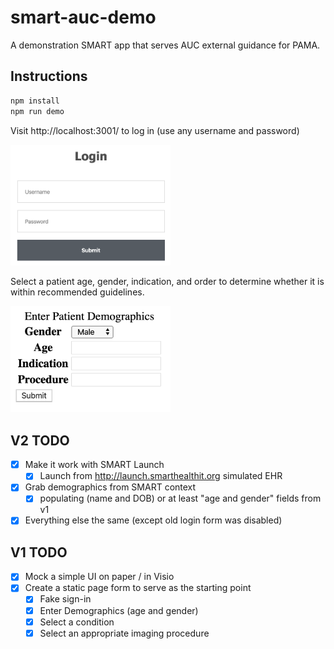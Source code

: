 # smart-auc-demo
A demonstration SMART app that serves AUC external guidance for PAMA.

Instructions
------------

```sh
npm install
npm run demo
```

Visit http://localhost:3001/ to log in (use any username and password)

<img src="./images/login.png" alt="alt text" width="256">

Select a patient age, gender, indication, and order to determine whether it
is within recommended guidelines.

<img src="./images/empty_form.png" alt="alt text" width="256">

V2 TODO
-------

- [x] Make it work with SMART Launch
  - [x] Launch from http://launch.smarthealthit.org simulated EHR
- [x] Grab demographics from SMART context
  - [x] populating (name and DOB) or at least "age and gender" fields from v1
- [x] Everything else the same (except old login form was disabled)

V1 TODO
-------

- [x] Mock a simple UI on paper / in Visio
- [x] Create a static page form to serve as the starting point
  - [x] Fake sign-in
  - [x] Enter Demographics (age and gender)
  - [x] Select a condition
  - [x] Select an appropriate imaging procedure
